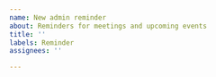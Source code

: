 ```yaml
---
name: New admin reminder
about: Reminders for meetings and upcoming events
title: ''
labels: Reminder
assignees: ''

---
```



